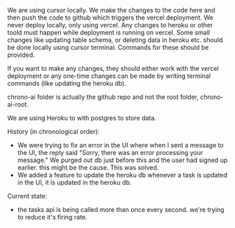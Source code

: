 We are using cursor locally. We make the changes to the code here and then push the code to github which triggers the vercel deployment.
We never deploy locally, only using vercel. Any changes to heroku or other toold must happen while deployment is running on vercel. Some small changes like updating table schema, or deleting data in heroku etc. should be done locally using cursor terminal. Commands for these should be provided.

If you want to make any changes, they should either work with the vercel deployment or any one-time changes can be made by writing terminal commands (like updating the heroku db).

chrono-ai folder is actually the github repo and not the root folder, chrono-ai-root.

We are using Heroku to with postgres to store data.


History (in chronological order):
- We were trying to fix an error in the UI where when I sent a message to the UI, the reply said "Sorry, there was an error processing your message."
We purged out db just before this and the user had signed up earlier. this might be the cause.
This was solved.
- We added a feature to update the heroku db whenever a task is updated in the UI, it is updated in the heroku db.

Current state:
- the tasks api is being called more than once every second. we're trying to reduce it's firing rate.